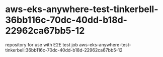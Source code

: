 # aws-eks-anywhere-test-tinkerbell-36bb116c-70dc-40dd-b18d-22962ca67bb5-12
repository for use with E2E test job aws-eks-anywhere-test-tinkerbell:36bb116c-70dc-40dd-b18d-22962ca67bb5-12
